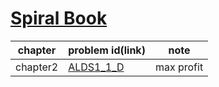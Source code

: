 # [Spiral Book](https://book.mynavi.jp/support/pc/5295/)

| chapter | problem id(link) | note |
| - | - | - |
| chapter2 | [ALDS1_1_D](https://onlinejudge.u-aizu.ac.jp/courses/lesson/1/ALDS1/1/ALDS1_1_D) | max profit |
